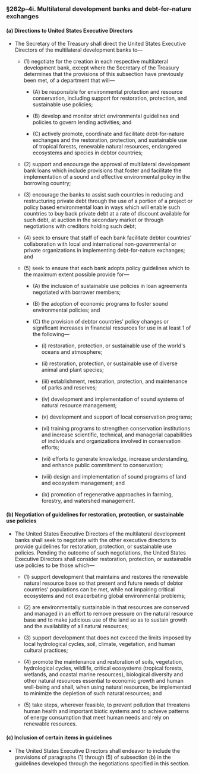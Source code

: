 ### §262p–4i. Multilateral development banks and debt-for-nature exchanges
#### (a) Directions to United States Executive Directors
* The Secretary of the Treasury shall direct the United States Executive Directors of the multilateral development banks to—

  * (1) negotiate for the creation in each respective multilateral development bank, except where the Secretary of the Treasury determines that the provisions of this subsection have previously been met, of a department that will—

    * (A) be responsible for environmental protection and resource conservation, including support for restoration, protection, and sustainable use policies;

    * (B) develop and monitor strict environmental guidelines and policies to govern lending activities; and

    * (C) actively promote, coordinate and facilitate debt-for-nature exchanges and the restoration, protection, and sustainable use of tropical forests, renewable natural resources, endangered ecosystems and species in debtor countries;


  * (2) support and encourage the approval of multilateral development bank loans which include provisions that foster and facilitate the implementation of a sound and effective environmental policy in the borrowing country;

  * (3) encourage the banks to assist such countries in reducing and restructuring private debt through the use of a portion of a project or policy based environmental loan in ways which will enable such countries to buy back private debt at a rate of discount available for such debt, at auction in the secondary market or through negotiations with creditors holding such debt;

  * (4) seek to ensure that staff of each bank facilitate debtor countries' collaboration with local and international non-governmental or private organizations in implementing debt-for-nature exchanges; and

  * (5) seek to ensure that each bank adopts policy guidelines which to the maximum extent possible provide for—

    * (A) the inclusion of sustainable use policies in loan agreements negotiated with borrower members;

    * (B) the adoption of economic programs to foster sound environmental policies; and

    * (C) the provision of debtor countries' policy changes or significant increases in financial resources for use in at least 1 of the following—

      * (i) restoration, protection, or sustainable use of the world's oceans and atmosphere;

      * (ii) restoration, protection, or sustainable use of diverse animal and plant species;

      * (iii) establishment, restoration, protection, and maintenance of parks and reserves;

      * (iv) development and implementation of sound systems of natural resource management;

      * (v) development and support of local conservation programs;

      * (vi) training programs to strengthen conservation institutions and increase scientific, technical, and managerial capabilities of individuals and organizations involved in conservation efforts;

      * (vii) efforts to generate knowledge, increase understanding, and enhance public commitment to conservation;

      * (viii) design and implementation of sound programs of land and ecosystem management; and

      * (ix) promotion of regenerative approaches in farming, forestry, and watershed management.

#### (b) Negotiation of guidelines for restoration, protection, or sustainable use policies
* The United States Executive Directors of the multilateral development banks shall seek to negotiate with the other executive directors to provide guidelines for restoration, protection, or sustainable use policies. Pending the outcome of such negotiations, the United States Executive Directors shall consider restoration, protection, or sustainable use policies to be those which—

  * (1) support development that maintains and restores the renewable natural resource base so that present and future needs of debtor countries' populations can be met, while not impairing critical ecosystems and not exacerbating global environmental problems;

  * (2) are environmentally sustainable in that resources are conserved and managed in an effort to remove pressure on the natural resource base and to make judicious use of the land so as to sustain growth and the availability of all natural resources;

  * (3) support development that does not exceed the limits imposed by local hydrological cycles, soil, climate, vegetation, and human cultural practices;

  * (4) promote the maintenance and restoration of soils, vegetation, hydrological cycles, wildlife, critical ecosystems (tropical forests, wetlands, and coastal marine resources), biological diversity and other natural resources essential to economic growth and human well-being and shall, when using natural resources, be implemented to minimize the depletion of such natural resources; and

  * (5) take steps, wherever feasible, to prevent pollution that threatens human health and important biotic systems and to achieve patterns of energy consumption that meet human needs and rely on renewable resources.

#### (c) Inclusion of certain items in guidelines
* The United States Executive Directors shall endeavor to include the provisions of paragraphs (1) through (5) of subsection (b) in the guidelines developed through the negotiations specified in this section.